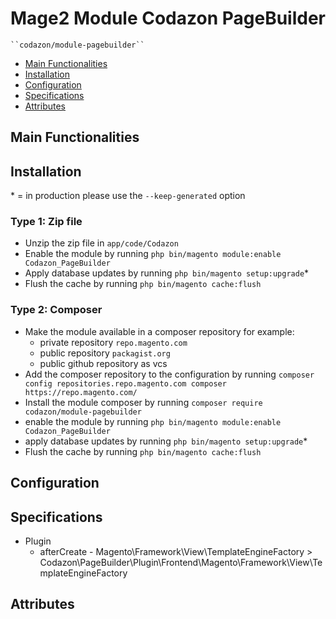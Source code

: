 # Mage2 Module Codazon PageBuilder

    ``codazon/module-pagebuilder``

 - [Main Functionalities](#markdown-header-main-functionalities)
 - [Installation](#markdown-header-installation)
 - [Configuration](#markdown-header-configuration)
 - [Specifications](#markdown-header-specifications)
 - [Attributes](#markdown-header-attributes)


## Main Functionalities


## Installation
\* = in production please use the `--keep-generated` option

### Type 1: Zip file

 - Unzip the zip file in `app/code/Codazon`
 - Enable the module by running `php bin/magento module:enable Codazon_PageBuilder`
 - Apply database updates by running `php bin/magento setup:upgrade`\*
 - Flush the cache by running `php bin/magento cache:flush`

### Type 2: Composer

 - Make the module available in a composer repository for example:
    - private repository `repo.magento.com`
    - public repository `packagist.org`
    - public github repository as vcs
 - Add the composer repository to the configuration by running `composer config repositories.repo.magento.com composer https://repo.magento.com/`
 - Install the module composer by running `composer require codazon/module-pagebuilder`
 - enable the module by running `php bin/magento module:enable Codazon_PageBuilder`
 - apply database updates by running `php bin/magento setup:upgrade`\*
 - Flush the cache by running `php bin/magento cache:flush`


## Configuration




## Specifications

 - Plugin
	- afterCreate - Magento\Framework\View\TemplateEngineFactory > Codazon\PageBuilder\Plugin\Frontend\Magento\Framework\View\TemplateEngineFactory


## Attributes



